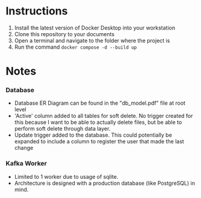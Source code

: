 # Instructions
1. Install the latest version of Docker Desktop into your workstation
1. Clone this repository to your documents
1. Open a terminal and navigate to the folder where the project is
1. Run the command `docker compose -d --build up`

# Notes
### Database
- Database ER Diagram can be found in the "db_model.pdf" file at root level
- 'Active' column added to all tables for soft delete. No trigger created for this because I want to be able to actually 
  delete files, but be able to perform soft delete through data layer.
- Update trigger added to the database. This could potentially be expanded to include a column to register the user that
made the last change



### Kafka Worker
- Limited to 1 worker due to usage of sqlite.
- Architecture is designed with a production database (like PostgreSQL) in mind.